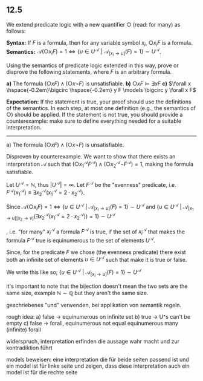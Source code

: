 

## 12.5
We extend predicate logic with a new quantifier $\bigcirc$ (read: for many) as follows:

**Syntax:** If $F$ is a formula, then for any variable symbol $x_i$, $\bigcirc x_i F$ is a formula.
**Semantics:** $\mathcal A(\bigcirc x_i F) =1 \iff \{u \in U^{\mathcal A}\ | \ \mathcal A_{[x_i\rightarrow u]} (F)=1\}\sim U^{\mathcal A}$.

Using the semantics of predicate logic extended in this way, prove or disprove the following statements, where $F$ is an arbitrary formula.

**a)** The formula $(\bigcirc x F)\wedge (\bigcirc x \lnot F)$ is unsatisfiable.
**b)** $\bigcirc x F \models \exists x F$
**c)** $\forall x \hspace{-0.2em}\bigcirc \hspace{-0.2em} y F \models \bigcirc y \forall x F$

**Expectation:** If the statement is true, your proof should use the definitions of the semantics. In each step, at most one definition (e.g., the semantics of $\bigcirc$) should be applied. If the statement is not true, you should provide a counterexample: make sure to define everything needed for a suitable interpretation.



___

a) The formula $(\bigcirc x F)\wedge (\bigcirc x \lnot F)$ is unsatisfiable.

Disproven by counterexample. We want to show that there exists an interpretation $\mathcal A$ such that $(\bigcirc x_1^{\mathcal A} F^{\mathcal A}) \land (\bigcirc x_2^{\mathcal A} \lnot F^{\mathcal A})=1$, making the formula satisfiable.

Let $U^{\mathcal A} = \mathbb N$, thus $|U^{\mathcal A}| = \infty$. Let $F^{\mathcal A}$ be the "evenness" predicate, i.e. $F^{\mathcal A}(x_1^{\mathcal A}) \equiv \exists x_2^{\mathcal A} (x_1^{\mathcal A} = 2 \cdot  x_2^{\mathcal A})$. 

Since $\mathcal A(\bigcirc x_i F) =1 \iff \{u \in U^{\mathcal A}\ | \ \mathcal A_{[x_i\rightarrow u]} (F)=1\}\sim U^{\mathcal A}$ and $\{u \in U^{\mathcal A}\ | \ \mathcal A_{[x_1\rightarrow u][x_2 \rightarrow v]} (\exists x_2^{\mathcal A} (x_1^{\mathcal A} = 2 \cdot  x_2^{\mathcal A}))=1\}\sim U^{\mathcal A}$ 




, i.e. "for many" $x_i^{\mathcal A}$ a formula $F^{\mathcal A}$ is true, if the set of $x^{\mathcal A}_i$ that makes the formula $F^{\mathcal A}$ true is equinumerous to the set of elements $U^{\mathcal A}$.

Since, for the predicate $F$ we chose (the evenness predicate) there exist both an infinite set of elements $u \in U^{\mathcal A}$ such that make it is true or false.

We write this like so;
$\{u \in U^{\mathcal A}\ | \ \mathcal A_{[x_i\rightarrow u]} (F)=1\}\sim U^{\mathcal A}$




















it's important to note that the bijection doesn't mean the two sets are the same size, example $\mathbb N \sim \mathbb Q$ but they aren't the same size.

geschriebenes "und" verwenden, bei applikation von semantik regeln.


rough idea:
a) false -> equinumerous on infinite set
b) true -> U^s can't be empty
c) false -> forall, equinumerous not equal equinumerous many (infinite) forall

widerspruch, interpretation erfinden die aussage wahr macht und zur kontradiktion führt

models beweisen: eine interpretation die für beide seiten passend ist und ein model ist für linke seite und zeigen, dass diese interpretation auch ein model ist für die rechte seite
